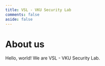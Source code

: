 ```yaml
---
title: VSL - VKU Security Lab
comments: false
aside: false
---
```


# About us

Hello, world! We are VSL - VKU Security Lab.
